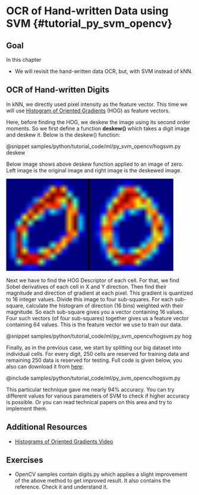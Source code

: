 OCR of Hand-written Data using SVM {#tutorial_py_svm_opencv}
==================================

Goal
----

In this chapter

-   We will revisit the hand-written data OCR, but, with SVM instead of kNN.

OCR of Hand-written Digits
--------------------------

In kNN, we directly used pixel intensity as the feature vector. This time we will use [Histogram of Oriented Gradients](http://en.wikipedia.org/wiki/Histogram_of_oriented_gradients) (HOG) as feature vectors.

Here, before finding the HOG, we deskew the image using its second order moments. So we first define a function **deskew()** which takes a digit image and deskew it. Below is the deskew() function:

@snippet samples/python/tutorial_code/ml/py_svm_opencv/hogsvm.py deskew

Below image shows above deskew function applied to an image of zero. Left image is the original image and right image is the deskewed image.

![image](images/deskew.jpg)

Next we have to find the HOG Descriptor of each cell. For that, we find Sobel derivatives of each cell in X and Y direction. Then find their magnitude and direction of gradient at each pixel. This gradient is quantized to 16 integer values. Divide this image to four sub-squares. For each sub-square, calculate the histogram of direction (16 bins) weighted with their magnitude. So each sub-square gives you a vector containing 16 values. Four such vectors (of four sub-squares) together gives us a feature vector containing 64 values. This is the feature vector we use to train our data.

@snippet samples/python/tutorial_code/ml/py_svm_opencv/hogsvm.py hog

Finally, as in the previous case, we start by splitting our big dataset into individual cells. For every digit, 250 cells are reserved for training data and remaining 250 data is reserved for testing. Full code is given below, you also can download it from [here](https://github.com/opencv/opencv/tree/master/samples/python/tutorial_code/ml/py_svm_opencv/hogsvm.py):

@include samples/python/tutorial_code/ml/py_svm_opencv/hogsvm.py

This particular technique gave me nearly 94% accuracy. You can try different values for various parameters of SVM to check if higher accuracy is possible. Or you can read technical papers on this area and try to implement them.

Additional Resources
--------------------

- [Histograms of Oriented Gradients Video](www.youtube.com/watch?v=0Zib1YEE4LU‎)

Exercises
---------

- OpenCV samples contain digits.py which applies a slight improvement of the above method to get improved result. It also contains the reference. Check it and understand it.
